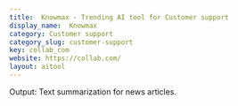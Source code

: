 ```yaml
---
title:  Knowmax - Trending AI tool for Customer support
display_name:  Knowmax
category: Customer support
category_slug: customer-support
key: collab_com
website: https://collab.com/
layout: aitool
---
```


Output: Text summarization for news articles.
